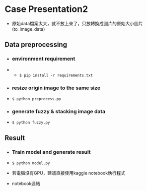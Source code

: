 # Case Presentation2

* 原始data檔案太大，就不放上來了，只放轉換成圖片的原始大小圖片(to_image_data)

## Data preprocessing 

* ### environment requirement
* * `$ pip install -r requirements.txt`

* ### resize origin image to the same size
* `$ python preprocess.py`

* ### generate fuzzy & stacking image data
* `$ python fuzzy.py`

## Result
* ### Train model and generate result
* `$ python model.py`


* 若電腦沒有GPU，建議直接使用kaggle notebook執行程式

* notebook連結
